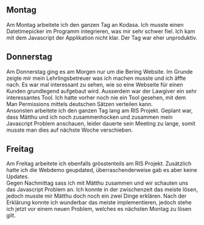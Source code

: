 ## Montag
Am Montag arbeitete ich den ganzen Tag an Kodasa. Ich musste einen Datetimepicker im Programm integrieren, was mir sehr schwer fiel. Ich kam mit dem Javascript der Applikation nicht klar. Der Tag war eher unproduktiv.

## Donnerstag
Am Donnerstag ging es am Morgen nur um die Bering Website. Im Grunde zeigte mir mein Lehrlingsbetreuer was ich machen musste und ich äffte nach. Es war mal interessant zu sehen, wie so eine Webseite für einen Kunden grundlegend aufgebaut wird. Ausserdem war der Lawgiver ein sehr interessantes Tool. Ich hatte vorher noch nie ein Tool gesehen, mit dem Man Permissions mittels deutschen Sätzen verteilen kann.  
Ansonsten arbeitete ich den ganzen Tag lang am RIS Projekt. Geplant war, dass Mätthu und ich noch zusammenhocken und zusammen mein Javascript Problem anschauen, leider dauerte sein Meeting zu lange, somit musste man dies auf nächste Woche verschieben.

## Freitag
Am Freitag arbeitete ich ebenfalls grösstenteils am RIS Projekt. Zusätzlich hatte ich die Webdemo geupdated, überraschenderweise gab es aber keine Updates.  
Gegen Nachmittag sass ich mit Mätthu zusammen und wir schauten uns das Javascript Problem an. Ich konnte in der zwischenzeit das meiste lösen, jedoch musste mir Mätthu doch noch ein zwei Dinge erklären. Nach der Erklärung konnte ich wunderbar das meiste implementieren, jedoch stehe ich jetzt vor einem neuen Problem, welches es nächsten Montag zu lösen gilt.

